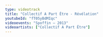 ```yaml
---
type: videotrack
title: "Collectif A Part Être - Révélation"
youtubeId: "fT05yBdMIqc"
videoevents: "Spoffin — 2013"
videoartists: ["Collectif A Part Être"]
---
```

